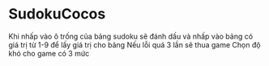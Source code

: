 # SudokuCocos
Khi nhấp vào ô trống của bảng sudoku sẽ đánh dấu và nhấp vào bảng có giá trị từ 1-9 để lấy giá trị cho bảng
Nếu lỗi quá 3 lần sẽ thua game
Chọn độ khó cho game có 3 mức
